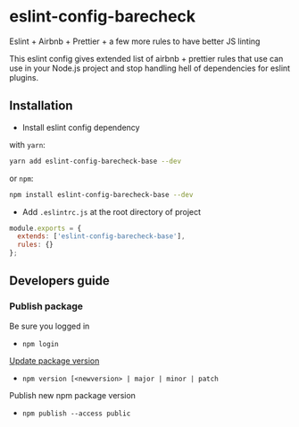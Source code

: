 # eslint-config-barecheck

Eslint + Airbnb + Prettier + a few more rules to have better JS linting

This eslint config gives extended list of airbnb + prettier rules that use can use in your Node.js project and stop handling hell of dependencies for eslint plugins.

## Installation

- Install eslint config dependency

with `yarn`:

```bash
yarn add eslint-config-barecheck-base --dev

```

or `npm`:

```bash
npm install eslint-config-barecheck-base --dev

```

- Add `.eslintrc.js` at the root directory of project

```js
module.exports = {
  extends: ['eslint-config-barecheck-base'],
  rules: {}
};
```

## Developers guide

### Publish package

Be sure you logged in

- `npm login`

[Update package version](https://docs.npmjs.com/cli/v7/commands/npm-version)

- `npm version [<newversion> | major | minor | patch`

Publish new npm package version

- `npm publish --access public`
